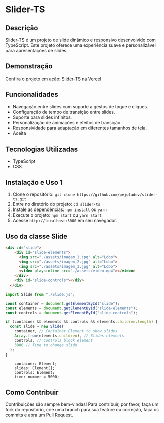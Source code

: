 # Slider-TS

## Descrição
Slider-TS é um projeto de slide dinâmico e responsivo desenvolvido com TypeScript. Este projeto oferece uma experiência suave e personalizável para apresentações de slides.

## Demonstração
Confira o projeto em ação: [Slider-TS na Vercel](https://slider-ts-five.vercel.app/)

## Funcionalidades
- Navegação entre slides com suporte a gestos de toque e cliques.
- Configuração de tempo de transição entre slides.
- Suporte para slides infinitos.
- Personalização de animações e efeitos de transição.
- Responsividade para adaptação em diferentes tamanhos de tela.
- Aceita 

## Tecnologias Utilizadas
- TypeScript
- CSS

## Instalação e Uso 1
1. Clone o repositório: `git clone https://github.com/pejotadev/slider-ts.git`
2. Entre no diretório do projeto: `cd slider-ts`
3. Instale as dependências: `npm install` ou `yarn`
4. Execute o projeto: `npm start` ou `yarn start`
5. Acesse `http://localhost:3000` em seu navegador.

## Uso da classe Slide

```html
<div id="slide">
    <div id="slide-elements">
      <img src="./assets/imagem_1.jpg" alt="Lobo">
      <img src="./assets/imagem_2.jpg" alt="Lobo">
      <img src="./assets/imagem_3.jpg" alt="Lobo">
      <video playsinline src="./assets/video.mp4"></video>
    </div>
    <div id="slide-controls"></div>
  </div>
```

```typescript
import Slide from "./Slide.js";

const container = document.getElementById("slide");
const elements = document.getElementById("slide-elements");
const controls = document.getElementById("slide-controls");

if (container && elements && controls && elements.children.length) {
  const slide = new Slide(
    container, // Container Element to show slides
    Array.from(elements.children), // Slides elements
    controls, // Controls block element
    3000 // Time to change slide
  );
}
```
```
    container: Element;
    slides: Element[];
    controls: Element;
    time: number = 5000;
```

## Como Contribuir
Contribuições são sempre bem-vindas! Para contribuir, por favor, faça um fork do repositório, crie uma branch para sua feature ou correção, faça os commits e abra um Pull Request.

